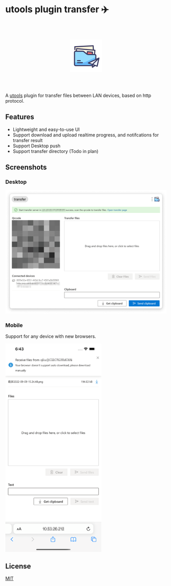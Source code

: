 # utools plugin transfer ✈️

<div style="text-align: center; padding: 48px;">
  <img src="./logo.png" style="width: 100px;" />
</div>

A [utools](https://u.tools/) plugin for transfer files between LAN devices, based on http protocol.

## Features

- Lightweight and easy-to-use UI
- Support download and upload realtime progress, and notifcations for transfer result
- Support Desktop push
- Support transfer directory (Todo in plan)

## Screenshots

### Desktop

<img src="./screenshots/server.png" style="width: 600px;" />

### Mobile

Support for any device with new browsers.

<img src="./screenshots/client.png" style="width: 300px;" />

## License

[MIT](./LICENSE)

